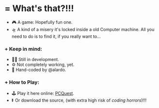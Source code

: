 # = What's that?!!!
- 🎮 A game: Hopefully fun one.
- 🛸 A kind of a misery it's locked inside a old Computer machine. All you need to do is to find it, if you really want to...
### + Keep in mind:
- 👨‍💻 Still in development.
- ⚙️ Not completely working, yet.
- 👨 Hand-coded by @alardo.
### + How to Play:
- 🕹️ Play it here online: [PCQuest](https://www.emilianovs.it/PCQuest/index.html).
- ⏬ Or download the source, (with extra high risk of *coding horrors*)!!!